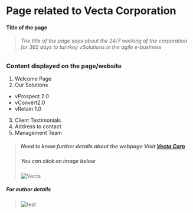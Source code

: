 # Page related to Vecta Corporation
   #### Title of the page
  > ######  The title of the page says about the 24/7 working of the corporation for 365 days to turnkey vSolutions in the agile e-business
 ### Content displayed on the page/website
  1. Welcome Page
  2. Our Solutions
  
 * vProspect 2.0
 * vConvert2.0
 * vRetain 1.0
 3. Client Testimonials
 4. Address to contact
 5. Management Team
 
 > ##### Need to know further details about the webpage Visit [**_Vecta Corp_** ](https://acw-group.com.hk/acw_distribution/events/VectaCorp/aboutus.htm)
 > ##### You can click on image below
 > ![Vecta](https://upload.wikimedia.org/wikipedia/commons/5/56/Tiger.50.jpg)
 
 ##### For author details
 > ![test](https://github.com/favicon.ico)
